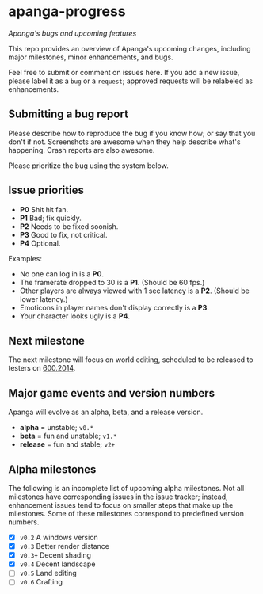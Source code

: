 # apanga-progress
*Apanga's bugs and upcoming features*

This repo provides an overview of Apanga's
upcoming changes, including major milestones,
minor enhancements, and bugs.

Feel free to submit or comment on issues here.
If you add a new issue, please label it as a
`bug` or a `request`; approved requests will be
relabeled as enhancements.

## Submitting a bug report

Please describe how to reproduce the bug if
you know how; or say that you don't if not.
Screenshots are awesome when they help describe
what's happening. Crash reports are also awesome.

Please prioritize the bug using the system below.

## Issue priorities

* **P0** Shit hit fan.
* **P1** Bad; fix quickly.
* **P2** Needs to be fixed soonish.
* **P3** Good to fix, not critical.
* **P4** Optional.

Examples:

* No one can log in is a **P0**.
* The framerate dropped to 30 is a **P1**. (Should be 60 fps.)
* Other players are always viewed with 1 sec latency is a **P2**. (Should be lower latency.)
* Emoticons in player names don't display correctly is a **P3**.
* Your character looks ugly is a **P4**.

## Next milestone

The next milestone will focus on world editing, scheduled to
be released to testers on [600.2014](http://tylerneylon.com/a/7date/).

## Major game events and version numbers

Apanga will evolve as an alpha, beta, and a release version.

* **alpha** = unstable; `v0.*`
* **beta** = fun and unstable; `v1.*`
* **release** = fun and stable; `v2+`

## Alpha milestones

The following is an incomplete list of upcoming alpha milestones.
Not all milestones have corresponding issues in the
issue tracker; instead, enhancement issues tend to focus on smaller steps
that make up the milestones. Some of these milestones
correspond to predefined version numbers.

* [x] `v0.2` A windows version
* [x] `v0.3` Better render distance
* [x] `v0.3+` Decent shading
* [x] `v0.4` Decent landscape
* [ ] `v0.5` Land editing
* [ ] `v0.6` Crafting
